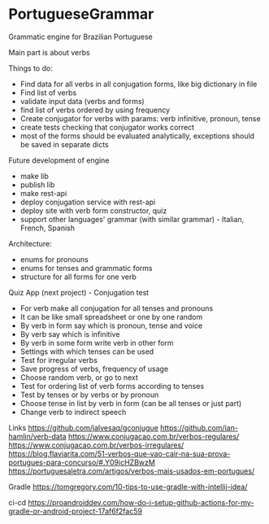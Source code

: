 # PortugueseGrammar
Grammatic engine for Brazilian Portuguese

Main part is about verbs

Things to do:
 - Find data for all verbs in all conjugation forms, like big dictionary in file
 - Find list of verbs
 - validate input data (verbs and forms)
 - find list of verbs ordered by using frequency
 - Create conjugator for verbs with params: verb infinitive, pronoun, tense
 - create tests checking that conjugator works correct
 - most of the forms should be evaluated analytically, exceptions should be saved in separate dicts

 Future development of engine
 - make lib
 - publish lib
 - make rest-api
 - deploy conjugation service with rest-api
 - deploy site with verb form constructor, quiz
 - support other languages' grammar (with similar grammar) - Italian, French, Spanish

 Architecture:
  - enums for pronouns
  - enums for tenses and grammatic forms
  - structure for all forms for one verb


Quiz App (next project) - Conjugation test
 - For verb make all conjugation for all tenses and pronouns
 - It can be like small spreadsheet or one by one random
 - By verb in form say which is pronoun, tense and voice
 - By verb say which is infinitive
 - By verb in some form write verb in other form
 - Settings with which tenses can be used
 - Test for irregular verbs
 - Save progress of verbs, frequency of usage
 - Choose random verb, or go to next
 - Test for ordering list of verb forms according to tenses
 - Test by tenses or by verbs or by pronoun
 - Choose tense in list by verb in form (can be all tenses or just part)
 - Change verb to indirect speech


 Links
 https://github.com/jalvesaq/gconjugue
 https://github.com/ian-hamlin/verb-data
 https://www.conjugacao.com.br/verbos-regulares/
 https://www.conjugacao.com.br/verbos-irregulares/
 https://blog.flaviarita.com/51-verbos-que-vao-cair-na-sua-prova-portugues-para-concurso/#.Y09icHZBwzM
 https://portuguesaletra.com/artigos/verbos-mais-usados-em-portugues/


Gradle
https://tomgregory.com/10-tips-to-use-gradle-with-intellij-idea/

ci-cd
https://proandroiddev.com/how-do-i-setup-github-actions-for-my-gradle-or-android-project-17af6f2fac59
